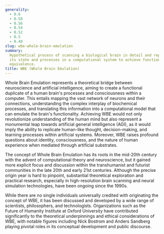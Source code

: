 ```yaml
---
generality:
  - 0.6
  - 0.58
  - 0.56
  - 0.54
  - 0.52
  - 0.5
  - 0.48
slug: wbe-whole-brain-emulation
summary:
  Hypothetical process of scanning a biological brain in detail and replicating
  its state and processes in a computational system to achieve functional and experiential
  equivalence.
title: WBE (Whole Brain Emulation)
---
```


Whole Brain Emulation represents a theoretical bridge between neuroscience and artificial intelligence, aiming to create a functional duplicate of a human brain's processes and consciousness within a computer. This entails mapping the vast network of neurons and their connections, understanding the complex interplay of biochemical processes, and translating this information into a computational model that can emulate the brain's functionality. Achieving WBE would not only revolutionize understanding of the human mind but also represent a monumental leap towards artificial general intelligence (AGI), as it would imply the ability to replicate human-like thought, decision-making, and learning processes within artificial systems. Moreover, WBE raises profound questions about identity, consciousness, and the nature of human experience when mediated through artificial substrates.

The concept of Whole Brain Emulation has its roots in the mid-20th century with the advent of computational theory and neuroscience, but it gained more explicit focus and discussion within the transhumanist and futurist communities in the late 20th and early 21st centuries. Although the precise origin year is hard to pinpoint, substantial theoretical exploration and practical research, especially in high-resolution brain scanning and neural simulation technologies, have been ongoing since the 1990s.

While there are no single individuals universally credited with originating the concept of WBE, it has been discussed and developed by a wide range of scientists, philosophers, and technologists. Organizations such as the Future of Humanity Institute at Oxford University have contributed significantly to the theoretical underpinnings and ethical considerations of WBE, with notable figures including Nick Bostrom and Anders Sandberg playing pivotal roles in its conceptual development and public discourse.
